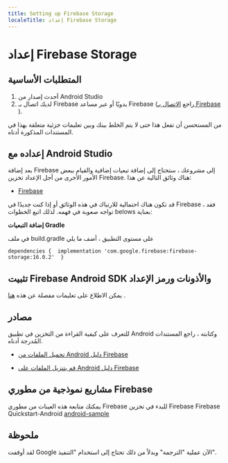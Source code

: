 ```yaml
---
title: Setting up Firebase Storage
localeTitle: إعداد Firebase Storage
---
```

# إعداد Firebase Storage

## المتطلبات الأساسية

1.  أحدث إصدار من Android Studio
2.  لديك اتصال بـ Firebase يدويًا أو عبر مساعد Firebase (راجع [الاتصال بـ Firebase](guide/src/pages/android-development/firebase/connecting-to-firebase) ).

من المستحسن أن تفعل هذا حتى لا يتم الخلط بينك وبين تعليمات جزئية متعلقة بهذا في المستندات المذكورة أدناه.

## إعداده مع Android Studio

بعد إضافة Firebase إلى مشروعك ، ستحتاج إلى إضافة تبعيات إضافية والقيام ببعض الأمور الأخرى من أجل الإعداد تخزين Firebase. هناك وثائق التالية عن هذا:

*   [Firebase](https://firebase.google.com/docs/storage/android/start)

قد تكون هناك احتمالية للارتباك في هذه الوثائق أو إذا كنت جديدًا في Firebase ، فقد تواجه صعوبة في فهمه. لذلك اتبع الخطوات belows بعناية:

**إضافة التبعيات Gradle**

في ملف build.gradle على مستوى التطبيق ، أضف ما يلي

 `dependencies { 
    implementation 'com.google.firebase:firebase-storage:16.0.2' 
 } 
` 

## تثبيت Firebase Android SDK والأذونات ورمز الإعداد

يمكن الاطلاع على تعليمات مفصلة عن هذه [هنا](https://firebase.google.com/docs/android/setup) .

## مصادر

للتعرف على كيفية القراءة من التخزين في تطبيق Android وكتابته ، راجع المستندات المُدرجة أدناه.

*   [تحميل الملفات من Android دليل Firebase](https://firebase.google.com/docs/storage/android/upload-files)
    
*   [قم بتنزيل الملفات على Android دليل Firebase](https://firebase.google.com/docs/storage/android/download-files)
    

## مشاريع نموذجية من مطوري Firebase

يمكنك متابعة هذه العينات من مطوري Firebase للبدء في تخزين Firebase Firebase Quickstart-Android [android-sample](https://github.com/firebase/quickstart-android/tree/master/storage)

## ملحوظة

لقد أوقفت Google الآن عملية "الترجمة" وبدلاً من ذلك تحتاج إلى استخدام "التنفيذ".